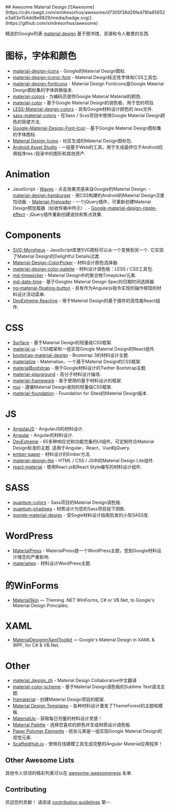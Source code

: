 <div class="github-widget" data-repo="sachin1092/awesome-material"></div>
## Awesome Material Design [![Awesome](https://cdn.rawgit.com/sindresorhus/awesome/d7305f38d29fed78fa85652e3a63e154dd8e8829/media/badge.svg)](https://github.com/sindresorhus/awesome)

精选的Google列表 [material design](http://www.google.com/design/spec) 基于图书馆，资源和令人敬畏的东西.

图标，字体和颜色
==
  - [material-design-icons](https://github.com/google/material-design-icons) -  Google的Material Design图标.
  - [material-design-iconic-font](https://github.com/zavoloklom/material-design-iconic-font) -  Material Design标志性字体和CSS工具包.
  - [material-design-fonticons](https://github.com/designjockey/material-design-fonticons) -  Material Design Fonticons是Google Material Design图标集的字体转换版本.
  - [material-colors](https://github.com/shuhei/material-colors) - 为编码员提供Google Material Material的颜色.
  - [material-color](https://github.com/mrmlnc/material-color) - 基于Google Material Design的调色板，用于您的项目.
  - [LESS-Material-design-colors](https://github.com/tisign/LESS-Material-design-colors) - 具有Google材料设计颜色的.less文件.
  - [sass-material-colors](https://github.com/minusfive/sass-material-colors) - 在Sass / Scss项目中使用Google Material Design颜色的简便方法.
  - [Google-Material-Design-Font-Icon](https://github.com/Seb-L/Google-Material-Design-Font-Icon) - 基于Google Material Design图标集的字体图标.
  - [Material Design Icons](https://materialdesignicons.com/) - 社区生成的Material Design图标包.
  - [Android Asset Studio](https://romannurik.github.io/AndroidAssetStudio/) - 一组基于Web的工具，用于生成最终位于Android应用程序res /目录中的图形和其他资产.

Animation
==
  -  JavaScript
    - [Waves](https://github.com/fians/Waves) - 点击效果灵感来自Google的Material Design.
    - [material-design-hamburger](https://github.com/swirlycheetah/material-design-hamburger) - 用CSS构建的Android的Material Design汉堡包动画.
    - [Material-Preloader](https://github.com/aarondo/Material-Preloader) - 一个jQuery插件，可重新创建Material Design预加载器（如收件箱中所示）.
    - [Google-material-design-ripple-effect](https://github.com/ninox92/Google-material-design-ripple-effect) -  jQuery插件重新创建波纹和焦点效果.
  
Components
==
  - [SVG-Morpheus](https://github.com/alexk111/SVG-Morpheus)   -  JavaScript库使SVG图标可以从一个变换到另一个.  它实现了Material Design的Delightful Details过渡.
  - [Material-Design-ColorPicker](https://github.com/Fraina/Material-Design-ColorPicker) - 材料设计颜色选择器.
  - [material-design-color-palette](https://github.com/zavoloklom/material-design-color-palette) - 材料设计调色板：LESS / CSS工具包.
  - [md-timepicker](https://github.com/dotlouis/md-timepicker) -  Material Design中的聚合物Timepicker元素.
  - [md-date-time](https://github.com/SimeonC/md-date-time) - 基于Googles Material Design Spec的日期时间选择器.
  - [ng-material-floating-button](https://github.com/nobitagit/ng-material-floating-button) - 具有作为Angularjs指令实现的操作按钮的材料设计浮动菜单.
  - [DevExtreme Reactive](https://devexpress.github.io/devextreme-reactive/react) - 用于Material Design的基于插件的高性能React组件.


CSS
==
  - [Surface](https://github.com/mildrenben/surface) - 基于Material Design的轻量级CSS框架.
  - [material-ui](https://github.com/callemall/material-ui) -  CSS框架和一组实现Google Material Design的React组件.
  - [bootstrap-material-design](https://github.com/FezVrasta/bootstrap-material-design) -  Bootstrap 3的材料设计主题.
  - [materialize](https://github.com/Dogfalo/materialize) -  Materialise，一个基于Material Design的CSS框架.
  - [materialBootstrap](https://github.com/throrin19/materialBootstrap) - 用于Google材料设计的Twitter Bootstrap主题.
  - [material-playground](https://github.com/ebidel/material-playground) - 高分子材料设计操场.
  - [material-framework](https://github.com/nt1m/material-framework) - 易于使用的基于材料设计的框架.
  - [mui](https://github.com/muicss/mui) - 遵循Material Design准则的轻量级CSS框架.
  - [material-foundation](https://github.com/eucalyptuss/material-foundation) -  Foundation for Sites的Material Design版本.

JS
==
  - [AngularJS](https://github.com/angular/material) -  AngularJS的材料设计.
  - [Angular](https://github.com/angular/material2) -  Angular的材料设计.
  - [DevExtreme](https://js.devexpress.com)   -  65多种响应式和功能完备的UI组件，可定制符合Material Design标准的主题.  适用于Angular，React，Vue和jQuery.
  - [ember-paper](https://github.com/miguelcobain/ember-paper) - 材料设计的Ember方法.
  - [material-design-lite](https://github.com/google/material-design-lite/) -  HTML / CSS / JS中的Material Design Lite组件.
  - [react-material](https://github.com/BerkeleyTrue/react-material) - 使用React.js和React Style编写的材料设计组件.


SASS
==
  - [quantum-colors](https://github.com/nkpfstr/quantum-colors) -  Sass项目的Material Design调色板.
  - [quantum-shadows](https://github.com/nkpfstr/quantum-shadows) - 材质设计为您的Sass项目投下阴影.
  - [google-material-design](https://github.com/axyz/google-material-design) - 受Sogle材料设计指南启发的小型SASS库.


WordPress
==
  - [MaterialPress](https://github.com/alexpatin/MaterialPress) -  MaterialPress是一个WordPress主题，受到Google材料设计理念的严重影响.
  - [materialwp](https://github.com/braginteractive/materialwp) - 材料设计WordPress主题.
  
 的WinForms
==
- [MaterialSkin](https://github.com/IgnaceMaes/MaterialSkin) — Theming .NET WinForms, C# or VB.Net, to Google's Material Design Principles.

XAML
==
 - [MaterialDesignInXamlToolkit](https://github.com/ButchersBoy/MaterialDesignInXamlToolkit) — Google's Material Design in XAML & WPF, for C# & VB.Net.

Other
==
  - [material_design_zh](https://github.com/1sters/material_design_zh) -  Material Design Collaborative中文翻译
  - [material-color-scheme](https://github.com/paradox41/material-color-scheme) - 基于Material Design调色板的Sublime Text语法主题.
  - [framaterial](https://github.com/Framaterial/framaterial) - 创建Material Design项目的框架.
  - [Material Design Templates](http://themeforest.net/tags/material%20design) - 各种材料设计激发了ThemeForest的主题和模板.
  - [MaterialUp](http://www.materialup.com/) - 获取每日剂量的材料设计灵感！
  - [Material Palette](http://www.materialpalette.com/) - 选择您喜欢的颜色并生成材质设计调色板.
  - [Paper Polymer Elements](https://elements.polymer-project.org/browse?package=paper-elements) - 纸张元素是一组实现Google Material Design的视觉元素.
  - [ScaffoldHub.io](https://scaffoldhub.io) - 使用在线建模工具生成完整的Angular Material应用程序！
  
## Other Awesome Lists
其他令人惊讶的精彩列表可以在 [awesome-awesomeness](https://github.com/bayandin/awesome-awesomeness) 名单.

## Contributing

 欢迎您的贡献！  请阅读 [contribution guidelines](https://github.com/sachin1092/awesome-material/blob/master/contributing.md) 第一.
